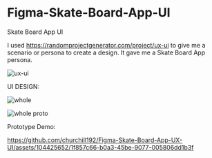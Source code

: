 # Figma-Skate-Board-App-UI
Skate Board App UI

I used https://randomprojectgenerator.com/project/ux-ui to give me a scenario or persona to create a design.
It gave me a Skate Board App persona.

![ux-ui](https://github.com/churchill192/Figma-Skate-Board-App-UX-UI/assets/104425652/5bdcf2f8-a7da-4beb-88b7-7b9880b1a498)

UI DESIGN:

![whole](https://github.com/churchill192/Figma-Skate-Board-App-UX-UI/assets/104425652/a57b248c-0dbc-4b5b-936f-ca16dfff039a)


![whole proto](https://github.com/churchill192/Figma-Skate-Board-App-UX-UI/assets/104425652/d1622d3c-f82f-4e5e-be39-428e3b044847)

Prototype Demo:

https://github.com/churchill192/Figma-Skate-Board-App-UX-UI/assets/104425652/1f857c66-b0a3-45be-9077-005806dd1b3f
